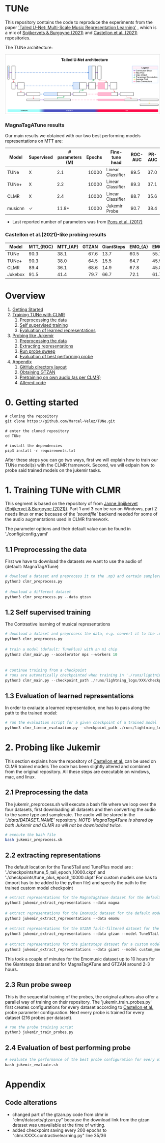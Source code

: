 # TUNe

This repository contains the code to reproduce the experiments from the paper ['Tailed U-Net: Multi-Scale Music Representation Learning'](https://ismir2022program.ismir.net/poster_109.html) 
, which is a mix of [Spijkervets & Burgoyne (2021)](https://github.com/Spijkervet/CLMR) and [Castellon et al. (2021)](https://github.com/p-lambda/jukemir) repositories.

The TUNe architecture:

![tailed u net aarcheticture](media/Poster_TUNe_hd.png "Tailed U-Net")

### MagnaTagATune results 
Our main results we obtained with our two best performing models representations on MTT are:

| Model   | Supervised | # parameters (M) | Epochs | Fine-tune head    | ROC-AUC | PR-AUC |
|---------|------------|------------------|-------:|-------------------|---------|--------|
| TUNe    | X          | 2.1              |  10000 | Linear Classifier | 89.5    | 37.0   |
| TUNe+   | X          | 2.2              |  10000 | Linear Classifier | 89.3    | 37.1   |
| CLMR    | X          | 2.4              |  10000 | Linear Classifier | 88.7    | 35.6   |
| musicnn | ✓          | 11.8*            |  10000 | Jukemir Probe     | 90.7    | 38.4   |
* Last reported number of parameters was from [Pons et al. (2017)](https://arxiv.org/pdf/1711.02520.pdf)
### Castellon et al.(2021)-like  probing results

| Model   | MTT_{ROC} | MTT_{AP} | GTZAN | GiantSteps | EMO_{A} | EMO_{V} |
|---------|-----------|----------|------:|------------|---------|---------|
| TUNe    | 90.3      | 38.1     |  67.6 | 13.7       | 60.5    | 55.7    |
| TUNe+   | 90.3      | 38.0     |  64.5 | 15.5       | 64.7    | 45.9    |
| CLMR    | 89.4      | 36.1     |  68.6 | 14.9       | 67.8    | 45.8    |
| Jukebox | 91.5      | 41.4     |  79.7 | 66.7       | 72.1    | 61.7    |



# Overview
1. [Getting Started](#getting-started)
2. [Training TUNe with CLMR]()
   1. [Preprocessing the data]()
   2. [Self supervised training]()
   3. [Evaluation of learned representations]()
3. [Probing like Jukemir]()
   1. [Preprocessing the data]()
   2. [Extracting representations]()
   3. [Run probe sweep]()
   4. [Evaluation of best performing probe]()
4. [Appendix]()
   1. [GitHub directory layout]()
   2. [Obtaining GTZAN]()
   3. [Pretraining on own audio (as per CLMR)]()
   3. [Altered code]()

# 0. Getting started <a name="getting-started"></a>

```
# cloning the repository
git clone https://github.com/Marcel-Velez/TUNe.git

# enter the cloned repository
cd TUNe

# install the dependencies
pip3 install -r requirements.txt
```
After these steps you can go two ways, first we will explain how to train our TUNe model(s) with the CLMR framework. 
Second, we will exlpain how to probe said trained models on the jukemir tasks.

# 1. Training TUNe with CLMR 
This segment is based on the repository of from [Janne Spijkervet (Spijkervet & Burgoyne (2021))](https://github.com/Spijkervet/CLMR). 
Part 1 and 3 can be ran on Windows, 
part 2 needs linux or mac because of the _'soundfile'_ backend needed for some of the audio augmentations used in CLMR framework.

The parameter options and their default value can be found in './config/config.yaml'
   ## 1.1 Preprocessing the data
First we have to download the datasets we want to use the audio of (default: MagnaTagATune)
```python
# download a dataset and preprocess it to the .mp3 and certain samplerate
python3 clmr_preprocess.py

# download a different dataset
python3 clmr_preprocess.py --data gtzan
```
   ## 1.2 Self supervised training
The Contrastive learning of musical representations
```python
# download a dataset and preprocess the data, e.g. convert it to the .mp3 with a specific samplerate
python3 clmr_preprocess.py

# train a model (default: TunePlus) with an m1 chip
python3 clmr_main.py --accelerator mps --workers 10


# continue training from a checkpoint
# runs are automatically checkpointed when training in './runs/lightning_logs/XXX' 
python3 clmr_main.py --checkpoint_path ./runs/lightning_logs/XXX/checkpoints/epoch=YYYY-step=ZZZZZ.ckpt --accelerator mps --workers 10
```

   ## 1.3 Evaluation of learned representations
In order to evaluate a learned representation, one has to pass along the path to the trained model:
```python
# run the evaluation script for a given checkpoint of a trained model
python3 clmr_linear_evaluation.py --checkpoint_path ./runs/lightning_logs/XXX/checkpoints/epoch=YYYY-step=ZZZZZ.ckpt
```

# 2. Probing like Jukemir
 This section explains how the repository of [Castellon et al.](https://github.com/p-lambda/jukemir) can be used on CLMR trained models
 The code has been slightly altered and combined from the original repository. All these steps are 
executable on windows, mac, and linux.

   ## 2.1 Preprocessing the data
The jukemir_preprocess.sh will execute a bash file where we loop over the four datasets, first downloading all datasets 
and then converting the audio to the same type and samplerate. The audio will be stored in the 
_'./data/DATASET_NAME'_ repository. _NOTE: MagnaTagATune is shared by both Jukemir and CLMR so will not be downloaded twice._
```bash
# execute the bash file
bash jukemir_preprocess.sh
```
   ## 2.2 extracting representations
The default location for the Tune5Tail and TunePlus model are : './checkpoints/tune_5_tail_epoch_10000.ckpt' and './checkpoints/tune_plus_epoch_10000.ckpt'
For custom models one has to (import has to be added to the python file) and specify the path to the trained custom model checkpoint
```python
# extract representations for the MagnaTagATune dataset for the default model, TunePlus
python3 jukemir_extract_representations --data magna

# extract representations for the Emomusic dataset for the default model, TunePlus
python3 jukemir_extract_representations --data emomu

# extract representations for the GTZAN fault-filtered dataset for the Tune5Tail model
python3 jukemir_extract_representations --data gtzan --model Tune5Tail

# extract representations for the giantsteps dataset for a custom model 
python3 jukemir_extract_representations --data giant --model custom_model --checkpoint ./path/to/checkpoint
```

This took a couple of minutes for the Emomusic dataset up to 10 hours for the Giantsteps dataset and for
MagnaTagATune and GTZAN around 2-3 hours.

   ## 2.3 Run probe sweep
This is the sequential training of the probes, the original authors also offer a parallel way of training on their 
repository. The 'jukemir_train_probes.py' first creates configurations for every dataset according to [Castellon et al.]() 
probe parameter configuration. Next every probe is trained for every dataset (216 probes per dataset).
```python
# run the probe training script
python3 jukemir_train_probes.py
```

   ## 2.4 Evaluation of best performing probe
```python
# evaluate the performance of the best probe configuration for every of the 4 dataset
bash jukemir_evaluate.sh
```
# Appendix

[//]: # (   ## Github directory layout)

[//]: # (   ## Obtaining GTZAN)

[//]: # (   ## Pretraining on own audio &#40;as per CLMR&#41;)

[//]: # (   ## Altered code)

## Code alterations

- changed part of the gtzan.py code from clmr in "clmr/datasets/gtzan.py" because the download link from the gtzan dataset was unavailable at the time of writing.
- added checkpoint saving every 200 epochs to "clmr.XXXX.contrastivelearning.py" line 35/36
